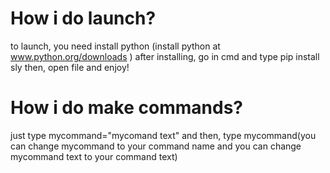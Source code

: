 
# How i do launch?
to launch, you need install python (install python at www.python.org/downloads )
after installing, go in cmd and type pip install sly 
then, open file and enjoy!
# How i do make commands?
just type mycommand="mycomand text" and then, type mycommand(you can change mycommand to your command name and you can change mycommand text to your command text)
